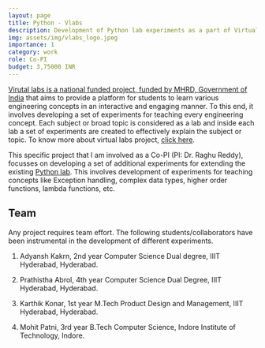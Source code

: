 ```yaml
---
layout: page
title: Python - Vlabs
description: Development of Python lab experiments as a part of Virtual Labs Project.
img: assets/img/vlabs_logo.jpeg
importance: 1
category: work
role: Co-PI
budget: 3,75000 INR
---
```


[Virutal labs is a national funded project, funded by MHRD, Government of India](https://www.vlab.co.in/) that aims to provide a platform for students to learn various engineering concepts in an interactive and engaging manner. To this end, it involves developing a set of experiments for teaching every engineering concept. Each subject or broad topic is considered as a lab and inside each lab a set of experiments are created to effectively explain the subject or topic. To know more about virtual labs project, [click here](https://www.vlab.co.in/).

This specific project that I am involved as a Co-PI (PI: Dr. Raghu Reddy), focusses on developing a set of additional experiments for extending the existing [Python lab](https://python-iitk.vlabs.ac.in/). This involves development of experiments for teaching concepts like Exception handling, complex data types, higher order functions, lambda functions, etc.

## Team

Any project requires team effort. The following students/collaborators have been instrumental in the development of different experiments.

  1. Adyansh Kakrn, 2nd year Computer Science Dual degree, IIIT Hyderabad, Hyderabad.

  2. Prathistha Abrol, 4th year Computer Science Dual Degree, IIIT Hyderabad, Hyderabad.

  3. Karthik Konar, 1st year M.Tech Product Design and Management, IIIT Hyderabad, Hyderabad.

  4. Mohit Patni, 3rd year B.Tech Computer Science, Indore Institute of Technology, Indore.


<!--## Key Tools and Technologies used

Below I list some of the tools and technologies that I had used as a part of my responsibilities in the project.

1. Lucidchart and C4Model for architectural Diagrams
2. Python for implementing backend services (Webframework: Tornado)
3. Thingsboard platform for IoT devices integration and raw data visualization
4. Apache Kafka for streaming data from Thingsboard to other services in the platform
5. Google Cloud for deploying some backend prototype-->
